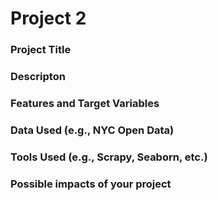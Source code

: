 # Project 2 
### Project Title 
### Descripton 
### Features and Target Variables 
### Data Used (e.g., NYC Open Data) 
### Tools Used (e.g., Scrapy, Seaborn, etc.)
### Possible impacts of your project 

